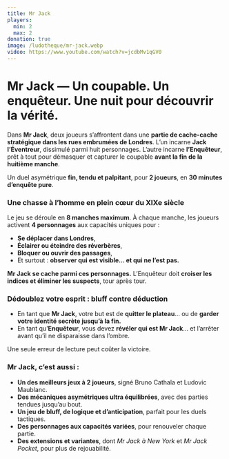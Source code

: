 ```yaml
---
title: Mr Jack
players:
  min: 2
  max: 2
donation: true
image: /ludotheque/mr-jack.webp
video: https://www.youtube.com/watch?v=jcdbMv1qGV0
---
```


# **Mr Jack — Un coupable. Un enquêteur. Une nuit pour découvrir la vérité.**

Dans **Mr Jack**, deux joueurs s’affrontent dans une **partie de cache-cache stratégique dans les rues embrumées de Londres**. L’un incarne **Jack l’Éventreur**, dissimulé parmi huit personnages. L’autre incarne **l’Enquêteur**, prêt à tout pour démasquer et capturer le coupable **avant la fin de la huitième manche**.

Un duel asymétrique **fin, tendu et palpitant**, pour **2 joueurs**, en **30 minutes d’enquête pure**.

### Une chasse à l’homme en plein cœur du XIXe siècle

Le jeu se déroule en **8 manches maximum**. À chaque manche, les joueurs activent **4 personnages** aux capacités uniques pour :

- **Se déplacer dans Londres**,
- **Éclairer ou éteindre des réverbères**,
- **Bloquer ou ouvrir des passages**,
- Et surtout : **observer qui est visible… et qui ne l’est pas.**

**Mr Jack se cache parmi ces personnages.** L’Enquêteur doit **croiser les indices et éliminer les suspects**, tour après tour.

### Dédoublez votre esprit : bluff contre déduction

- En tant que **Mr Jack**, votre but est de **quitter le plateau**… ou de **garder votre identité secrète jusqu’à la fin.**
- En tant qu’**Enquêteur**, vous devez **révéler qui est Mr Jack**… et l’arrêter avant qu’il ne disparaisse dans l’ombre.

Une seule erreur de lecture peut coûter la victoire.

### Mr Jack, c’est aussi :

- **Un des meilleurs jeux à 2 joueurs**, signé Bruno Cathala et Ludovic Maublanc.
- **Des mécaniques asymétriques ultra équilibrées**, avec des parties tendues jusqu’au bout.
- **Un jeu de bluff, de logique et d’anticipation**, parfait pour les duels tactiques.
- **Des personnages aux capacités variées**, pour renouveler chaque partie.
- **Des extensions et variantes**, dont *Mr Jack à New York* et *Mr Jack Pocket*, pour plus de rejouabilité.
